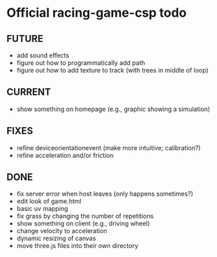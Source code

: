 # Official racing-game-csp todo

## FUTURE
- add sound effects
- figure out how to programmatically add path
- figure out how to add texture to track (with trees in middle of loop)

## CURRENT
- show something on homepage (e.g., graphic showing a simulation)

## FIXES
- refine deviceorientationevent (make more intuitive; calibration?)
- refine acceleration and/or friction

## DONE
- fix server error when host leaves (only happens sometimes?)
- edit look of game.html
- basic uv mapping
- fix grass by changing the number of repetitions
- show something on client (e.g., driving wheel)
- change velocity to acceleration
- dynamic resizing of canvas
- move three.js files into their own directory
